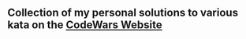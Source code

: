 ## Collection of my personal solutions to various kata on the [CodeWars Website](https://www.codewars.com/)